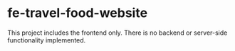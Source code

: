 # fe-travel-food-website
This project includes the frontend only. There is no backend or server-side functionality implemented.
